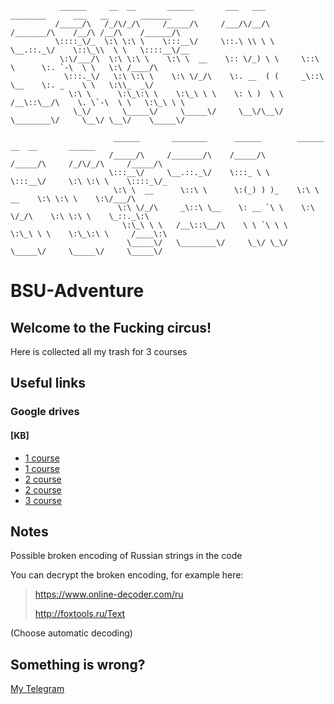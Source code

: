 ```
           ______     __  __       ______       ___   ___      ________      ___   __       _______
          /_____/\   /_/\/_/\     /_____/\     /___/\/__/\    /_______/\    /__/\ /__/\    /______/\
          \::::_\/_  \:\ \:\ \    \:::__\/     \::.\ \\ \ \   \__.::._\/    \::\_\\  \ \   \::::__\/__
           \:\/___/\  \:\ \:\ \    \:\ \  __    \:: \/_) \ \     \::\ \      \:. `-\  \ \   \:\ /____/\
            \:::._\/   \:\ \:\ \    \:\ \/_/\    \:. __  ( (     _\::\ \__    \:. _    \ \   \:\\_  _\/
             \:\ \      \:\_\:\ \    \:\_\ \ \    \: \ )  \ \   /__\::\__/\    \. \`-\  \ \   \:\_\ \ \
              \_\/       \_____\/     \_____\/     \__\/\__\/   \________\/     \__\/ \__\/    \_____\/

                       ______       ________      ______        ______       __  __       ______
                      /_____/\     /_______/\    /_____/\      /_____/\     /_/\/_/\     /_____/\
                      \:::__\/     \__.::._\/    \:::_ \ \     \:::__\/     \:\ \:\ \    \::::_\/_
                       \:\ \  __      \::\ \      \:(_) ) )_    \:\ \  __    \:\ \:\ \    \:\/___/\
                        \:\ \/_/\     _\::\ \__    \: __ `\ \    \:\ \/_/\    \:\ \:\ \    \_::._\:\
                         \:\_\ \ \   /__\::\__/\    \ \ `\ \ \    \:\_\ \ \    \:\_\:\ \     /____\:\
                          \_____\/   \________\/     \_\/ \_\/     \_____\/     \_____\/     \_____\/

```
# BSU-Adventure

## Welcome to the Fucking circus!
Here is collected all my trash for 3 courses

## Useful links
### Google drives 
#### [KB]
- [1 course](https://drive.google.com/drive/folders/12zLH7I0jCuPHJ4icugnn8BuhVZSjVt2x?usp=sharing)
- [1 course](https://drive.google.com/drive/folders/0B63RZiVI0-Jlb0liS1lLZEFpdkk?resourcekey=0-yFgujwkFQqFjEFqMcXRrHQ&usp=sharing)
- [2 course](https://drive.google.com/drive/folders/1h27zFmiSBPVPd8qRZV8HZpKnLfgltWJ2?usp=sharing)
- [2 course](https://drive.google.com/drive/folders/12n2nGyUDuuAvVLrEbBGHeG5Ajl3WR4sQ?usp=sharing)
- [3 course](https://drive.google.com/drive/folders/1wG53XCKZFGAzvsV5AFlJROH9JlInzlUP?usp=sharing)

## Notes
Possible broken encoding of Russian strings in the code

You can decrypt the broken encoding, for example here:

>https://www.online-decoder.com/ru
>
>http://foxtools.ru/Text
>
(Choose automatic decoding)

## Something is wrong?
[My Telegram](https://t.me/Dy_Lord)
